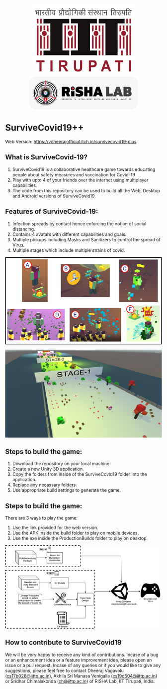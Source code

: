 

<p align="center">
  <img src="iittp.png" width="350" title="IIT Tirupati" alt="Image unavailable">
  <img src="risha.png" width="350" title="RISHA Lab" alt="Image unavailable">
</p>

# SurviveCovid19++
Web Version: https://vdheerajofficial.itch.io/survivecovid19-plus

## What is SurviveCovid-19?
1. SurviveCovid19 is a collaborative healthcare game towards educating people about safety measures and vaccination for Covid-19
2. Play with upto 4 of your friends over the internet using multiplayer capabilities.
3. The code from this repository can be used to build all the Web, Desktop and Android versions of SurviveCovid19.

## Features of SurviveCovid-19:
1. Infection spreads by contact hence enforcing the notion of social distancing.
2. Contains 4 avatars with different capabilities and goals. 
3. Multiple pickups including Masks and Sanitizers to control the spread of Virus.
4. Multiple stages which include multiple strains of covid.

<p align="center">
  <img src="SCpp2.png" width="700" title="screenshot" alt="Image unavailable">
</p>

<p align="center">
  <img src="MapSC.jpeg" width="700" title="screenshot" alt="Image unavailable">
</p>

## Steps to build the game:
1. Download the repository on your local machine.  
2. Create a new Unity 3D application.
3. Copy the folders from inside of the SurviveCovid19 folder into the application. 
4. Replace any necassary folders.
5. Use appropriate build settings to generate the game. 

## Steps to build the game:
There are 3 ways to play the game:
1. Use the link provided for the web version.
2. Use the APK inside the build folder to play on mobile devices.
3. Use the exe inside the ProductionBuilds folder to play on desktop.

<p align="center">
  <img src="dev.png" width="700" title="Development" alt="Image unavailable">
</p>

## How to contribute to SurviveCovid19
We will be very happy to receive any kind of contributions. Incase of a bug or an enhancement idea or a feature improvement idea, please open an issue or a pull request. Incase of any queries or if you would like to give any suggestions, please feel free to contact Dheeraj Vagavolu (cs17b028@iittp.ac.in), Akhila Sri Manasa Venigalla (cs19d504@iittp.ac.in) or Sridhar Chimalakonda (ch@iittp.ac.in) of RISHA Lab, IIT Tirupati, India.
